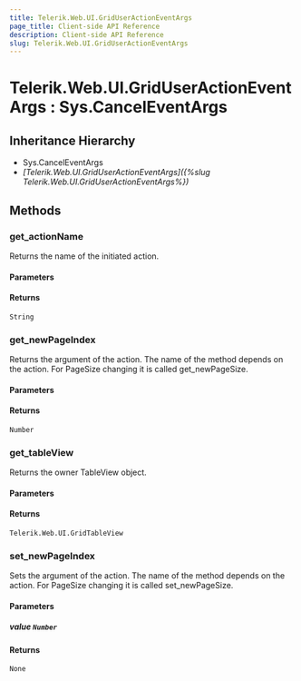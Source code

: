 ```yaml
---
title: Telerik.Web.UI.GridUserActionEventArgs
page_title: Client-side API Reference
description: Client-side API Reference
slug: Telerik.Web.UI.GridUserActionEventArgs
---
```


# Telerik.Web.UI.GridUserActionEventArgs : Sys.CancelEventArgs

## Inheritance Hierarchy

* Sys.CancelEventArgs
* *[Telerik.Web.UI.GridUserActionEventArgs]({%slug Telerik.Web.UI.GridUserActionEventArgs%})*

## Methods

###  get_actionName

Returns the name of the initiated action.

#### Parameters

#### Returns

`String` 

###  get_newPageIndex

Returns the argument of the action. The name of the method depends on the action. For PageSize changing it is called get_newPageSize.

#### Parameters

#### Returns

`Number` 

###  get_tableView

Returns the owner TableView object.

#### Parameters

#### Returns

`Telerik.Web.UI.GridTableView` 

###  set_newPageIndex

Sets the argument of the action. The name of the method depends on the action. For PageSize changing it is called set_newPageSize.

#### Parameters

##### value `Number`

#### Returns

`None` 



